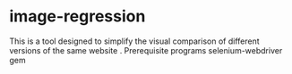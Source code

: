 # image-regression
This is a tool designed to simplify the visual comparison of different versions of the same website .
Prerequisite programs
selenium-webdriver gem

